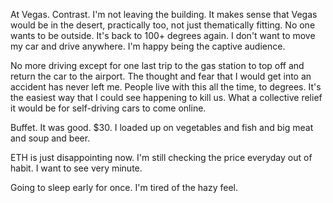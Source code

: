 At Vegas. Contrast. I'm not leaving the building. It makes sense that Vegas would be in the desert, practically too, not just thematically fitting. No one wants to be outside. It's back to 100+ degrees again. I don't want to move my car and drive anywhere. I'm happy being the captive audience.

No more driving except for one last trip to the gas station to top off and return the car to the airport. The thought and fear that I would get into an accident has never left me. People live with this all the time, to degrees. It's the easiest way that I could see happening to kill us. What a collective relief it would be for self-driving cars to come online.

Buffet. It was good. $30. I loaded up on vegetables and fish and big meat and soup and beer.

ETH is just disappointing now. I'm still checking the price everyday out of habit. I want to see very minute.

Going to sleep early for once. I'm tired of the hazy feel.

